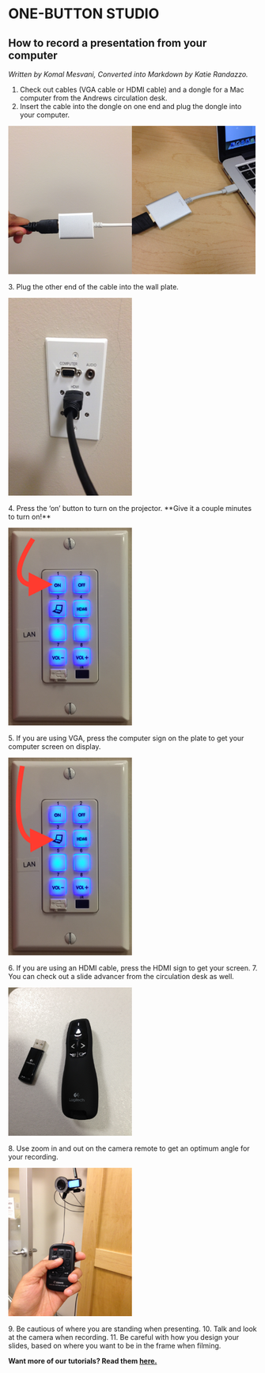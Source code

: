 # ONE-BUTTON STUDIO
## How to record a presentation from your computer
*Written by Komal Mesvani, Converted into Markdown by Katie Randazzo.*

1. Check out cables (VGA cable or HDMI cable) and a dongle for a Mac computer from the Andrews circulation desk.
2. Insert the cable into the dongle on one end and plug the dongle into your computer.
<p><left><img src="https://github.com/wooster-core/Documentation/blob/master/images/image.OBS_presentation.hdmi-cable.jpg?raw=true" height =300 width =250></left><right><img src="https://github.com/wooster-core/Documentation/blob/master/images/image.OBS_presentation.cable.computer.jpg?raw=true" height =300 width =250><right></right></p>
3. Plug the other end of the cable into the wall plate. <p><img src="https://github.com/wooster-core/Documentation/blob/master/images/image.OBS_presentation.cable.wall.jpg?raw=true" height =400 width =250></p>
4. Press the ‘on’ button to turn on the projector. **Give it a couple minutes to turn on!** <p><img src="https://github.com/wooster-core/Documentation/blob/master/images/image.OBS_presentation.wallplate-on.jpeg?raw=true" height =400 width =250> </p>
5. If you are using VGA, press the computer sign on the plate to get your computer screen on display. <p><img src="https://github.com/wooster-core/Documentation/blob/master/images/image.OBS_presentation.wallplate-vga.jpeg?raw=true" height =400 width =250></p>
6. If you are using an HDMI cable, press the HDMI sign to get your screen.
7. You can check out a slide advancer from the circulation desk as well. <p><img src="https://github.com/wooster-core/Documentation/blob/master/images/image.OBS_presentation.protip.slide-advancer.jpg?raw=true" height =300 width =250></p>
8. Use zoom in and out on the camera remote to get an optimum angle for your recording. <p><img src="https://github.com/wooster-core/Documentation/blob/master/images/image.OBS_presentation.protip.zooming.jpg?raw=true" height =300 width =250></p>
9. Be cautious of where you are standing when presenting.
10. Talk and look at the camera when recording. 
11. Be careful with how you design your slides, based on where you want to be in the frame when filming.

**Want more of our tutorials? Read them [here.](https://github.com/wooster-core/Documentation/blob/master/README.md)**
